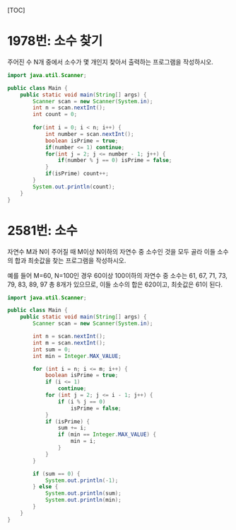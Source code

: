 [TOC]

# 1978번: 소수 찾기
주어진 수 N개 중에서 소수가 몇 개인지 찾아서 출력하는 프로그램을 작성하시오.
``` java
import java.util.Scanner;

public class Main {
	public static void main(String[] args) {
		Scanner scan = new Scanner(System.in);
		int n = scan.nextInt();
   		int count = 0;
		
    	for(int i = 0; i < n; i++) {
      		int number = scan.nextInt();
			boolean isPrime = true;
            if(number <= 1) continue;
      		for(int j = 2; j <= number - 1; j++) {
				if(number % j == 0) isPrime = false;
			}
			if(isPrime) count++;
        }
		System.out.println(count);
	}
}
```

# 2581번: 소수
자연수 M과 N이 주어질 때 M이상 N이하의 자연수 중 소수인 것을 모두 골라 이들 소수의 합과 최솟값을 찾는 프로그램을 작성하시오.

예를 들어 M=60, N=100인 경우 60이상 100이하의 자연수 중 소수는 61, 67, 71, 73, 79, 83, 89, 97 총 8개가 있으므로, 이들 소수의 합은 620이고, 최솟값은 61이 된다.
``` java
import java.util.Scanner;

public class Main {
	public static void main(String[] args) {
		Scanner scan = new Scanner(System.in);

		int n = scan.nextInt();
		int m = scan.nextInt();
		int sum = 0;
		int min = Integer.MAX_VALUE;

		for (int i = n; i <= m; i++) {
			boolean isPrime = true;
			if (i <= 1)
				continue;
			for (int j = 2; j <= i - 1; j++) {
				if (i % j == 0)
					isPrime = false;
			}
			if (isPrime) {
				sum += i;
				if (min == Integer.MAX_VALUE) {
					min = i;
				}
			}
		}

		if (sum == 0) {
			System.out.println(-1);
		} else {
			System.out.println(sum);
			System.out.println(min);
		}
	}
}
```
